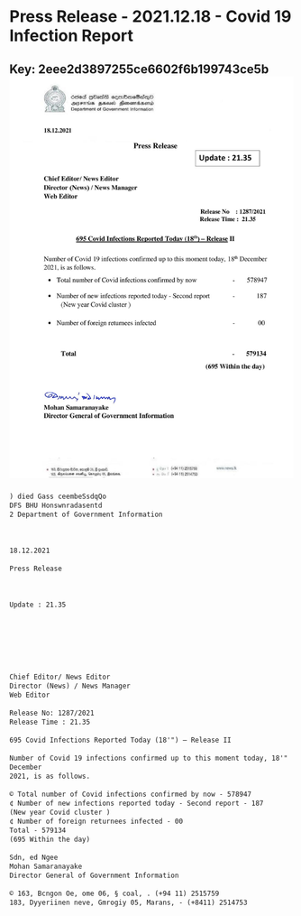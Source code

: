 # Press Release - 2021.12.18 - Covid 19 Infection Report 
Key: 2eee2d3897255ce6602f6b199743ce5b 
![img](img/2eee2d3897255ce6602f6b199743ce5b.jpg)
---
```
) died Gass ceembeSsdqQo
DFS BHU Honswnradasentd
2 Department of Government Information

  

18.12.2021

Press Release

 

Update : 21.35

 

 

 

Chief Editor/ News Editor
Director (News) / News Manager
Web Editor

Release No: 1287/2021
Release Time : 21.35

695 Covid Infections Reported Today (18'") — Release II

Number of Covid 19 infections confirmed up to this moment today, 18'" December
2021, is as follows.

© Total number of Covid infections confirmed by now - 578947
¢ Number of new infections reported today - Second report - 187
(New year Covid cluster )
¢ Number of foreign returnees infected - 00
Total - 579134
(695 Within the day)

Sdn, ed Ngee
Mohan Samaranayake
Director General of Government Information

© 163, Bcngon Oe, ome 06, § coal, . (+94 11) 2515759
183, Dyyeriinen neve, Gmrogiy 05, Marans, - (+8411) 2514753

```
